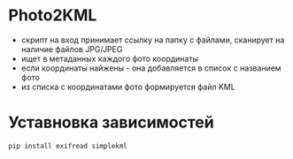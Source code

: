 # Photo2KML

- cкрипт на вход принимает ссылку на папку с файлами, сканирует на наличие файлов JPG/JPEG
- ищет в метаданных каждого фото координаты
- если координаты найжены - она добавляется в список с названием фото
- из списка с координатами фото формируется файл KML
# Уставновка зависимостей
```bash
pip install exifread simplekml
```